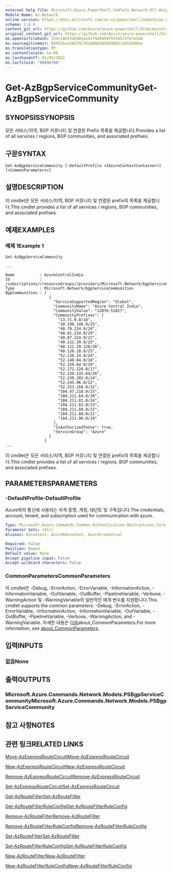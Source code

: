 ```yaml
---
external help file: Microsoft.Azure.PowerShell.Cmdlets.Network.dll-Help.xml
Module Name: Az.Network
online version: https://docs.microsoft.com/en-us/powershell/module/az.network/get-azbgpservicecommunity
schema: 2.0.0
content_git_url: https://github.com/Azure/azure-powershell/blob/master/src/Network/Network/help/Get-AzBgpServiceCommunity.md
original_content_git_url: https://github.com/Azure/azure-powershell/blob/master/src/Network/Network/help/Get-AzBgpServiceCommunity.md
ms.openlocfilehash: 334c10d1fdeb8dae4379d495975934572fe7e340
ms.sourcegitcommit: 68451baa389791703e666d95469602c5652609ee
ms.translationtype: MT
ms.contentlocale: ko-KR
ms.lasthandoff: 01/05/2021
ms.locfileid: "98496700"
---
```

# <span data-ttu-id="8cef4-101">Get-AzBgpServiceCommunity</span><span class="sxs-lookup"><span data-stu-id="8cef4-101">Get-AzBgpServiceCommunity</span></span>

## <span data-ttu-id="8cef4-102">SYNOPSIS</span><span class="sxs-lookup"><span data-stu-id="8cef4-102">SYNOPSIS</span></span>
<span data-ttu-id="8cef4-103">모든 서비스/지역, BGP 커뮤니티 및 연결된 Prefix 목록을 제공합니다.</span><span class="sxs-lookup"><span data-stu-id="8cef4-103">Provides a list of all services / regions, BGP communities, and associated prefixes.</span></span>

## <span data-ttu-id="8cef4-104">구문</span><span class="sxs-lookup"><span data-stu-id="8cef4-104">SYNTAX</span></span>

```
Get-AzBgpServiceCommunity [-DefaultProfile <IAzureContextContainer>] [<CommonParameters>]
```

## <span data-ttu-id="8cef4-105">설명</span><span class="sxs-lookup"><span data-stu-id="8cef4-105">DESCRIPTION</span></span>
<span data-ttu-id="8cef4-106">이 cmdlet은 모든 서비스/지역, BGP 커뮤니티 및 연결된 prefix의 목록을 제공합니다.</span><span class="sxs-lookup"><span data-stu-id="8cef4-106">This cmdlet provides a list of all services / regions, BGP communities, and associated prefixes.</span></span>

## <span data-ttu-id="8cef4-107">예제</span><span class="sxs-lookup"><span data-stu-id="8cef4-107">EXAMPLES</span></span>

### <span data-ttu-id="8cef4-108">예제 1</span><span class="sxs-lookup"><span data-stu-id="8cef4-108">Example 1</span></span>
```
Get-AzBgpServiceCommunity

...

Name           : AzureCentralIndia
Id             : /subscriptions//resourceGroups//providers/Microsoft.Network/bgpServiceCommunities/AzureCentralIndia
Type           : Microsoft.Network/bgpServiceCommunities
BgpCommunities : [
                   {
                     "ServiceSupportedRegion": "Global",
                     "CommunityName": "Azure Central India",
                     "CommunityValue": "12076:51017",
                     "CommunityPrefixes": [
                       "13.71.0.0/18",
                       "20.190.146.0/25",
                       "40.79.214.0/24",
                       "40.81.224.0/19",
                       "40.87.224.0/22",
                       "40.112.39.0/25",
                       "40.112.39.128/26",
                       "40.126.18.0/25",
                       "52.136.24.0/24",
                       "52.140.64.0/18",
                       "52.159.64.0/19",
                       "52.172.128.0/17",
                       "52.239.135.64/26",
                       "52.239.202.0/24",
                       "52.245.96.0/22",
                       "52.253.168.0/22",
                       "104.47.210.0/23",
                       "104.211.64.0/20",
                       "104.211.81.0/24",
                       "104.211.82.0/23",
                       "104.211.84.0/22",
                       "104.211.88.0/21",
                       "104.211.96.0/19"
                     ],
                     "IsAuthorizedToUse": true,
                     "ServiceGroup": "Azure"
                   }
                 ]
...
```

<span data-ttu-id="8cef4-109">이 cmdlet은 모든 서비스/지역, BGP 커뮤니티 및 연결된 prefix의 목록을 제공합니다.</span><span class="sxs-lookup"><span data-stu-id="8cef4-109">This cmdlet provides a list of all services / regions, BGP communities, and associated prefixes.</span></span>

## <span data-ttu-id="8cef4-110">PARAMETERS</span><span class="sxs-lookup"><span data-stu-id="8cef4-110">PARAMETERS</span></span>

### <span data-ttu-id="8cef4-111">-DefaultProfile</span><span class="sxs-lookup"><span data-stu-id="8cef4-111">-DefaultProfile</span></span>
<span data-ttu-id="8cef4-112">Azure와의 통신에 사용되는 자격 증명, 계정, 테넌트 및 구독입니다.</span><span class="sxs-lookup"><span data-stu-id="8cef4-112">The credentials, account, tenant, and subscription used for communication with azure.</span></span>

```yaml
Type: Microsoft.Azure.Commands.Common.Authentication.Abstractions.Core.IAzureContextContainer
Parameter Sets: (All)
Aliases: AzContext, AzureRmContext, AzureCredential

Required: False
Position: Named
Default value: None
Accept pipeline input: False
Accept wildcard characters: False
```

### <span data-ttu-id="8cef4-113">CommonParameters</span><span class="sxs-lookup"><span data-stu-id="8cef4-113">CommonParameters</span></span>
<span data-ttu-id="8cef4-114">이 cmdlet은 -Debug, -ErrorAction, -ErrorVariable, -InformationAction, -InformationVariable, -OutVariable, -OutBuffer, -PipelineVariable, -Verbose, -WarningAction 및 -WarningVariable의 일반적인 매개 변수를 지원합니다.</span><span class="sxs-lookup"><span data-stu-id="8cef4-114">This cmdlet supports the common parameters: -Debug, -ErrorAction, -ErrorVariable, -InformationAction, -InformationVariable, -OutVariable, -OutBuffer, -PipelineVariable, -Verbose, -WarningAction, and -WarningVariable.</span></span> <span data-ttu-id="8cef4-115">자세한 내용은 [다음](http://go.microsoft.com/fwlink/?LinkID=113216)about_CommonParameters.</span><span class="sxs-lookup"><span data-stu-id="8cef4-115">For more information, see [about_CommonParameters](http://go.microsoft.com/fwlink/?LinkID=113216).</span></span>

## <span data-ttu-id="8cef4-116">입력</span><span class="sxs-lookup"><span data-stu-id="8cef4-116">INPUTS</span></span>

### <span data-ttu-id="8cef4-117">없음</span><span class="sxs-lookup"><span data-stu-id="8cef4-117">None</span></span>

## <span data-ttu-id="8cef4-118">출력</span><span class="sxs-lookup"><span data-stu-id="8cef4-118">OUTPUTS</span></span>

### <span data-ttu-id="8cef4-119">Microsoft.Azure.Commands.Network.Models.PSBgpServiceCommunity</span><span class="sxs-lookup"><span data-stu-id="8cef4-119">Microsoft.Azure.Commands.Network.Models.PSBgpServiceCommunity</span></span>

## <span data-ttu-id="8cef4-120">참고 사항</span><span class="sxs-lookup"><span data-stu-id="8cef4-120">NOTES</span></span>

## <span data-ttu-id="8cef4-121">관련 링크</span><span class="sxs-lookup"><span data-stu-id="8cef4-121">RELATED LINKS</span></span>

[<span data-ttu-id="8cef4-122">Move-AzExpressRouteCircuit</span><span class="sxs-lookup"><span data-stu-id="8cef4-122">Move-AzExpressRouteCircuit</span></span>](Move-AzExpressRouteCircuit.md)

[<span data-ttu-id="8cef4-123">New-AzExpressRouteCircuit</span><span class="sxs-lookup"><span data-stu-id="8cef4-123">New-AzExpressRouteCircuit</span></span>](New-AzExpressRouteCircuit.md)

[<span data-ttu-id="8cef4-124">Remove-AzExpressRouteCircuit</span><span class="sxs-lookup"><span data-stu-id="8cef4-124">Remove-AzExpressRouteCircuit</span></span>](Remove-AzExpressRouteCircuit.md)

[<span data-ttu-id="8cef4-125">Set-AzExpressRouteCircuit</span><span class="sxs-lookup"><span data-stu-id="8cef4-125">Set-AzExpressRouteCircuit</span></span>](Set-AzExpressRouteCircuit.md)

[<span data-ttu-id="8cef4-126">Get-AzRouteFilter</span><span class="sxs-lookup"><span data-stu-id="8cef4-126">Get-AzRouteFilter</span></span>](Get-AzRouteFilter.md)

[<span data-ttu-id="8cef4-127">Get-AzRouteFilterRuleConfig</span><span class="sxs-lookup"><span data-stu-id="8cef4-127">Get-AzRouteFilterRuleConfig</span></span>](Get-AzRouteFilterRuleConfig.md)

[<span data-ttu-id="8cef4-128">Remove-AzRouteFilter</span><span class="sxs-lookup"><span data-stu-id="8cef4-128">Remove-AzRouteFilter</span></span>](Remove-AzRouteFilter.md)

[<span data-ttu-id="8cef4-129">Remove-AzRouteFilterRuleConfig</span><span class="sxs-lookup"><span data-stu-id="8cef4-129">Remove-AzRouteFilterRuleConfig</span></span>](Remove-AzRouteFilterRuleConfig.md)

[<span data-ttu-id="8cef4-130">Set-AzRouteFilter</span><span class="sxs-lookup"><span data-stu-id="8cef4-130">Set-AzRouteFilter</span></span>](Set-AzRouteFilter.md)

[<span data-ttu-id="8cef4-131">Set-AzRouteFilterRuleConfig</span><span class="sxs-lookup"><span data-stu-id="8cef4-131">Set-AzRouteFilterRuleConfig</span></span>](Set-AzRouteFilterRuleConfig.md)

[<span data-ttu-id="8cef4-132">New-AzRouteFilter</span><span class="sxs-lookup"><span data-stu-id="8cef4-132">New-AzRouteFilter</span></span>](New-AzRouteFilter.md)

[<span data-ttu-id="8cef4-133">New-AzRouteFilterRuleConfig</span><span class="sxs-lookup"><span data-stu-id="8cef4-133">New-AzRouteFilterRuleConfig</span></span>](New-AzRouteFilterRuleConfig.md)
